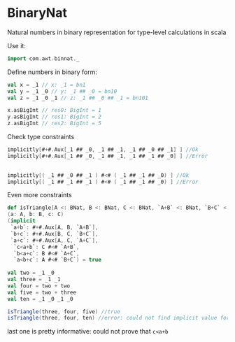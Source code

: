 # BinaryNat
Natural numbers in binary representation for type-level calculations in scala

Use it:

```scala
import com.awt.binnat._
```

Define numbers in binary form:

```scala
val x = _1 // x: _1 = bn1
val y = _1 _0 // y: _1 ## _0 = bn10
val z = _1 _0 _1 // z: _1 ## _0 ## _1 = bn101

x.asBigInt // res0: BigInt = 1
y.asBigInt // res1: BigInt = 2
z.asBigInt // res2: BigInt = 5
```

Check type constraints

```scala
implicitly[#+#.Aux[_1 ## _0, _1 ## _1, _1 ## _0 ## _1] ] //Ok
implicitly[#+#.Aux[_1 ## _0, _1 ## _1, _1 ## _1 ## _0] ] //Error
 

implicitly[( _1 ## _0 ## _1 ) #<# ( _1 ## _1 ## _0) ] //Ok
implicitly[( _1 ## _1 ## _1 ) #<# ( _1 ## _1 ## _0) ] //Error
```

Even more constraints

```scala
def isTriangle[A <: BNat, B <: BNat, C <: BNat, `A+B` <: BNat, `B+C` <: BNat, `A+C` <: BNat]
(a: A, b: B, c: C)
(implicit
 `a+b`: #+#.Aux[A, B, `A+B`],
 `b+c`: #+#.Aux[B, C, `B+C`],
 `a+c`: #+#.Aux[A, C, `A+C`],
  `c<a+b`: C #<# `A+B`,
  `b<a+c`: B #<# `A+C`,
  `a<b+c`: A #<# `B+C`) = true
  
val two = _1 _0
val three = _1 _1
val four = two + two
val five = two + three
val ten = _1 _0 _1 _0

isTriangle(three, four, five) //true
isTriangle(three, four, ten) //error: could not find implicit value for parameter c$lessa$plusb:#<#[this.Out,A+B]
```

last one is pretty informative: could not prove that `c<a+b`




